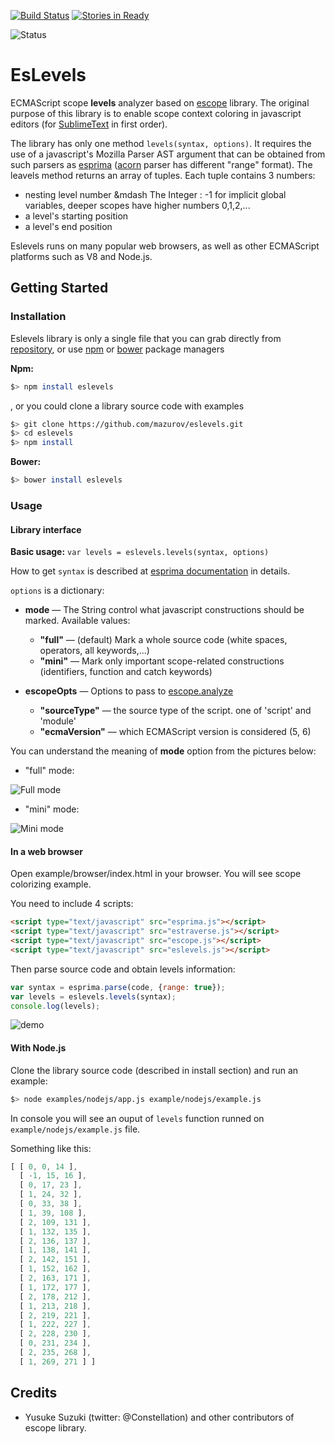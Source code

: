 [![Build Status](https://travis-ci.org/mazurov/eslevels.png)](https://travis-ci.org/mazurov/eslevels)  [![Stories in Ready](https://badge.waffle.io/mazurov/eslevels.png?label=ready)](https://waffle.io/mazurov/eslevels)

![Status](https://nodei.co/npm/eslevels.png)


EsLevels
=======

ECMAScript scope **levels** analyzer based on [escope](https://github.com/Constellation/escope) library.
The original purpose of this library is to enable scope context coloring in javascript editors
(for [SublimeText](https://github.com/mazurov/sublime-levels) in first order).

The library has only one method `levels(syntax, options)`.  It requires the use of a javascript's
Mozilla Parser AST argument that can be obtained from such parsers as [esprima](git://github.com/ariya/esprima.git)
([acorn](https://github.com/marijnh/acorn) parser has different "range" format). The leavels method returns an array of tuples.
Each tuple contains 3 numbers:

*  nesting level number &mdash The Integer : -1 for implicit global variables, deeper scopes have higher numbers 0,1,2,...
*  a level's starting position
*  a level's end position

Eslevels runs on many popular web browsers, as well as other ECMAScript platforms such as V8 and Node.js.

## Getting Started

### Installation

Eslevels library is only a single file that you can grab directly from
[repository](https://raw.github.com/mazurov/eslevels/master/eslevels.js), or
use [npm](https://npmjs.org/package/eslevels) or [bower](http://bower.io/) package managers

**Npm:**

```sh
$> npm install eslevels
```

, or you could clone a library source code with examples

```sh
$> git clone https://github.com/mazurov/eslevels.git
$> cd eslevels
$> npm install
```

**Bower:**

```sh
$> bower install eslevels
```

### Usage

#### Library interface

**Basic usage:**
```var levels = eslevels.levels(syntax, options)```

How to get ```syntax``` is described at [esprima documentation](http://esprima.org/doc/index.html) in details.

```options``` is a dictionary:

* **mode** &mdash; The String control what javascript constructions should be marked. Available values:
  - __"full"__ &mdash; (default)  Mark a whole source code (white spaces, operators, all keywords,...)
  - __"mini"__ &mdash; Mark only important scope-related constructions (identifiers, function and catch keywords)

* **escopeOpts** &mdash; Options to pass to [escope.analyze](http://estools.github.io/escope/global.html#analyze)
  - __"sourceType"__ &mdash; the source type of the script. one of 'script' and 'module'
  - __"ecmaVersion"__ &mdash; which ECMAScript version is considered (5, 6)

You can understand the meaning of **mode** option from the pictures below:

* "full" mode:

![Full mode](https://raw.github.com/mazurov/eslevels/master/docs/images/mode-full.png)

* "mini" mode:

![Mini mode](https://raw.github.com/mazurov/eslevels/master/docs/images/mode-mini.png)


#### In a web browser

Open example/browser/index.html in your browser. You will see scope colorizing example.

You need to include 4 scripts:

```html
<script type="text/javascript" src="esprima.js"></script>
<script type="text/javascript" src="estraverse.js"></script>
<script type="text/javascript" src="escope.js"></script>
<script type="text/javascript" src="eslevels.js"></script>
```

 Then parse source code and obtain levels information:

 ```javascript
 var syntax = esprima.parse(code, {range: true});
 var levels = eslevels.levels(syntax);
 console.log(levels);
 ```

![demo](https://raw.github.com/mazurov/eslevels/master/examples/browser/screenshot.png)

#### With Node.js

Clone the library source code (described in install section) and run an example:

```sh
$> node examples/nodejs/app.js example/nodejs/example.js
```

In console you will see an ouput of ``levels`` function runned on ```example/nodejs/example.js``` file.

Something like this:

```javascript
[ [ 0, 0, 14 ],
  [ -1, 15, 16 ],
  [ 0, 17, 23 ],
  [ 1, 24, 32 ],
  [ 0, 33, 38 ],
  [ 1, 39, 108 ],
  [ 2, 109, 131 ],
  [ 1, 132, 135 ],
  [ 2, 136, 137 ],
  [ 1, 138, 141 ],
  [ 2, 142, 151 ],
  [ 1, 152, 162 ],
  [ 2, 163, 171 ],
  [ 1, 172, 177 ],
  [ 2, 178, 212 ],
  [ 1, 213, 218 ],
  [ 2, 219, 221 ],
  [ 1, 222, 227 ],
  [ 2, 228, 230 ],
  [ 0, 231, 234 ],
  [ 2, 235, 268 ],
  [ 1, 269, 271 ] ]
```


## Credits

* Yusuke Suzuki (twitter: @Constellation) and other contributors of escope library.
